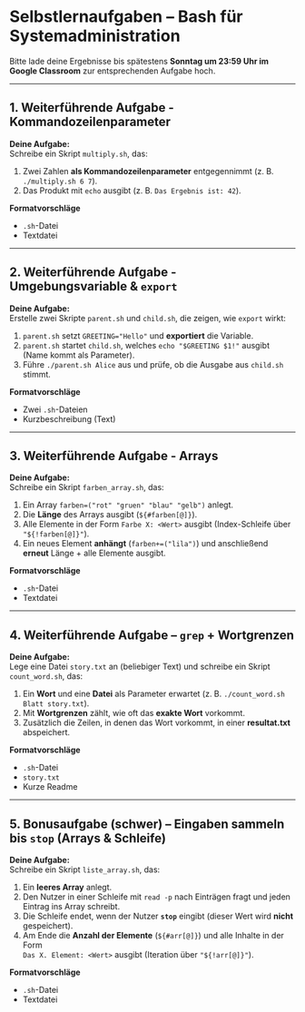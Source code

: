 # Selbstlernaufgaben – Bash für Systemadministration

Bitte lade deine Ergebnisse bis spätestens **Sonntag um 23:59 Uhr im Google Classroom** zur entsprechenden Aufgabe hoch.  

---

## 1. Weiterführende Aufgabe - Kommandozeilenparameter

**Deine Aufgabe:**  
Schreibe ein Skript `multiply.sh`, das:  
1. Zwei Zahlen **als Kommandozeilenparameter** entgegennimmt (z. B. `./multiply.sh 6 7`).  
2. Das Produkt mit `echo` ausgibt (z. B. `Das Ergebnis ist: 42`).  

**Formatvorschläge**  
- `.sh`-Datei  
- Textdatei  

---

## 2. Weiterführende Aufgabe - Umgebungsvariable & `export`

**Deine Aufgabe:**  
Erstelle zwei Skripte `parent.sh` und `child.sh`, die zeigen, wie `export` wirkt:  
1. `parent.sh` setzt `GREETING="Hello"` und **exportiert** die Variable.  
2. `parent.sh` startet `child.sh`, welches `echo "$GREETING $1!"` ausgibt (Name kommt als Parameter).  
3. Führe `./parent.sh Alice` aus und prüfe, ob die Ausgabe aus `child.sh` stimmt.

**Formatvorschläge**  
- Zwei `.sh`-Dateien  
- Kurzbeschreibung (Text)  

---

## 3. Weiterführende Aufgabe - Arrays

**Deine Aufgabe:**  
Schreibe ein Skript `farben_array.sh`, das:  
1. Ein Array `farben=("rot" "gruen" "blau" "gelb")` anlegt.  
2. Die **Länge** des Arrays ausgibt (`${#farben[@]}`).  
3. Alle Elemente in der Form `Farbe X: <Wert>` ausgibt (Index-Schleife über `"${!farben[@]}"`).  
4. Ein neues Element **anhängt** (`farben+=("lila")`) und anschließend **erneut** Länge + alle Elemente ausgibt.

**Formatvorschläge**  
- `.sh`-Datei  
- Textdatei  

---

## 4. Weiterführende Aufgabe – `grep` + Wortgrenzen

**Deine Aufgabe:**  
Lege eine Datei `story.txt` an (beliebiger Text) und schreibe ein Skript `count_word.sh`, das:  
1. Ein **Wort** und eine **Datei** als Parameter erwartet (z. B. `./count_word.sh Blatt story.txt`).  
2. Mit **Wortgrenzen** zählt, wie oft das **exakte Wort** vorkommt.  
3. Zusätzlich die Zeilen, in denen das Wort vorkommt, in einer **resultat.txt** abspeichert.

**Formatvorschläge**  
- `.sh`-Datei  
- `story.txt`  
- Kurze Readme  

---

## 5. Bonusaufgabe (schwer) – Eingaben sammeln bis `stop` (Arrays & Schleife)

**Deine Aufgabe:**  
Schreibe ein Skript `liste_array.sh`, das:  
1. Ein **leeres Array** anlegt.  
2. Den Nutzer in einer Schleife mit `read -p` nach Einträgen fragt und jeden Eintrag ins Array schreibt.  
3. Die Schleife endet, wenn der Nutzer **`stop`** eingibt (dieser Wert wird **nicht** gespeichert).  
4. Am Ende die **Anzahl der Elemente** (`${#arr[@]}`) und alle Inhalte in der Form  
   `Das X. Element: <Wert>` ausgibt (Iteration über `"${!arr[@]}"`).  

**Formatvorschläge**  
- `.sh`-Datei  
- Textdatei  

